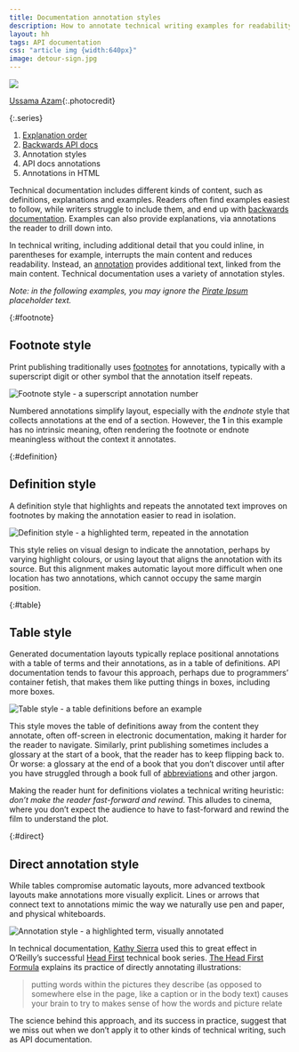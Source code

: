 ```yaml
---
title: Documentation annotation styles
description: How to annotate technical writing examples for readability
layout: hh
tags: API documentation
css: "article img {width:640px}"
image: detour-sign.jpg
---
```


![](detour-sign.jpg)

[Ussama Azam](https://unsplash.com/photos/kMb4qE_zj3Q){:.photocredit}

{:.series}
1. [Explanation order](explanation-order)
2. [Backwards API docs](api-docs-backwards)
3. Annotation styles
4. API docs annotations
5. Annotations in HTML

Technical documentation includes different kinds of content, such as definitions, explanations and examples.
Readers often find examples easiest to follow, while writers struggle to include them, and end up with
[backwards documentation](api-docs-backwards).
Examples can also provide explanations, via annotations the reader to drill down into.

In technical writing, including additional detail that you could inline, in parentheses for example,
interrupts the main content and reduces readability.
Instead, an [annotation](https://en.wikipedia.org/wiki/Annotation) provides additional text, 
linked from the main content.
Technical documentation uses a variety of annotation styles.

_Note: in the following examples, you may ignore the [Pirate Ipsum](https://pirateipsum.me) placeholder text._

{:#footnote}
## Footnote style

Print publishing traditionally uses [footnotes](https://en.wikipedia.org/wiki/Note_(typography))
for annotations, typically with a superscript digit or other symbol that the annotation itself repeats.

![Footnote style - a superscript annotation number](api/footnote.webp)

Numbered annotations simplify layout, especially with the _endnote_ style that collects annotations at the end of a section.
However, the **1** in this example has no intrinsic meaning, often rendering the footnote or endnote meaningless without the context it annotates.

{:#definition}
## Definition style

A definition style that highlights and repeats the annotated text improves on footnotes by making the annotation easier to read in isolation.

![Definition style - a highlighted term, repeated in the annotation](api/definition.webp)

This style relies on visual design to indicate the annotation, perhaps by varying highlight colours, or using layout that aligns the annotation with its source.
But this alignment makes automatic layout more difficult when one location has two annotations, which cannot occupy the same margin position.

{:#table}
## Table style

Generated documentation layouts typically replace positional annotations with a table of terms and their annotations, as in a table of definitions.
API documentation tends to favour this approach, perhaps due to programmers’ container fetish, that makes them like putting things in boxes, including more boxes.

![Table style - a table definitions before an example](api/tables.webp)

This style moves the table of definitions away from the content they annotate, often off-screen in electronic documentation, making it harder for the reader to navigate.
Similarly, print publishing sometimes includes a glossary at the start of a book, that the reader has to keep flipping back to.
Or worse: a glossary at the end of a book that you don’t discover until after you have struggled through a book full of 
[abbreviations](abbreviation) and other jargon.

Making the reader hunt for definitions violates a technical writing heuristic: _don’t make the reader fast-forward and rewind_.
This alludes to cinema, where you don’t expect the audience to have to fast-forward and rewind the film to understand the plot.

{:#direct}
## Direct annotation style

While tables compromise automatic layouts, more advanced textbook layouts make annotations more visually explicit.
Lines or arrows that connect text to annotations mimic the way we naturally use pen and paper, and physical whiteboards.

![Annotation style - a highlighted term, visually annotated](api/annotation.webp)

In technical documentation, [Kathy Sierra](https://en.wikipedia.org/wiki/Kathy_Sierra)
used this to great effect in O’Reilly’s successful
[Head First](https://en.wikipedia.org/wiki/Head_First_(book_series)) technical book series.
[The Head First Formula](https://web.archive.org/web/20180219200945/http://www.headfirstlabs.com/readme.php)
explains its practice of directly annotating illustrations:

> putting words within the pictures they describe (as opposed to somewhere else in the page,
> like a caption or in the body text) causes your brain to try to makes sense of how the words and picture relate

The science behind this approach, and its success in practice, suggest that we miss out when we don’t apply it to other kinds of technical writing, such as API documentation.
